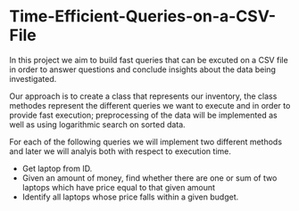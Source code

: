 # Time-Efficient-Queries-on-a-CSV-File

In this project we aim to build fast queries that can be excuted on a CSV file in order to answer questions and conclude insights about the data being investigated.

Our approach is to create a class that represents our inventory, the class methodes represent the different queries we want to execute and in order to provide fast execution; preprocessing of the data will be implemented as well as using logarithmic search on sorted data.

For each of the following queries we will implement two different methods and later we will analyis both with respect to execution time.

- Get laptop from ID.
- Given an amount of money, find whether there are one or sum of two laptops which have price equal to that given amount
- Identify all laptops whose price falls within a given budget.
